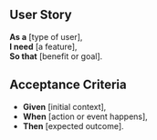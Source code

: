 ## User Story

**As a** [type of user],  
**I need** [a feature],  
**So that** [benefit or goal].  

## Acceptance Criteria

- **Given** [initial context],  
- **When** [action or event happens],  
- **Then** [expected outcome].  

